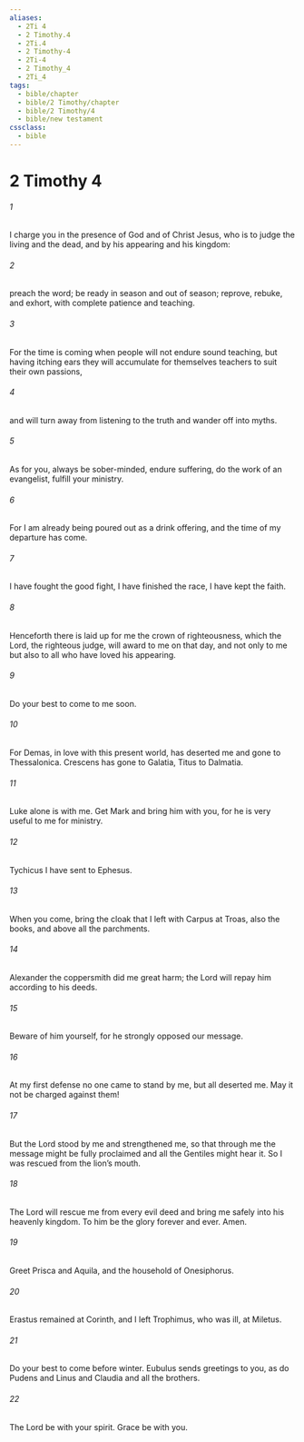 ```yaml
---
aliases:
  - 2Ti 4
  - 2 Timothy.4
  - 2Ti.4
  - 2 Timothy-4
  - 2Ti-4
  - 2 Timothy_4
  - 2Ti_4
tags:
  - bible/chapter
  - bible/2 Timothy/chapter
  - bible/2 Timothy/4
  - bible/new testament
cssclass:
  - bible
---
```


# 2 Timothy 4

###### 1
I charge you in the presence of God and of Christ Jesus, who is to judge the living and the dead, and by his appearing and his kingdom:
###### 2
preach the word; be ready in season and out of season; reprove, rebuke, and exhort, with complete patience and teaching.
###### 3
For the time is coming when people will not endure sound teaching, but having itching ears they will accumulate for themselves teachers to suit their own passions,
###### 4
and will turn away from listening to the truth and wander off into myths.
###### 5
As for you, always be sober-minded, endure suffering, do the work of an evangelist, fulfill your ministry.
###### 6
For I am already being poured out as a drink offering, and the time of my departure has come.
###### 7
I have fought the good fight, I have finished the race, I have kept the faith.
###### 8
Henceforth there is laid up for me the crown of righteousness, which the Lord, the righteous judge, will award to me on that day, and not only to me but also to all who have loved his appearing.
###### 9
Do your best to come to me soon.
###### 10
For Demas, in love with this present world, has deserted me and gone to Thessalonica. Crescens has gone to Galatia,  Titus to Dalmatia.
###### 11
Luke alone is with me. Get Mark and bring him with you, for he is very useful to me for ministry.
###### 12
Tychicus I have sent to Ephesus.
###### 13
When you come, bring the cloak that I left with Carpus at Troas, also the books, and above all the parchments.
###### 14
Alexander the coppersmith did me great harm; the Lord will repay him according to his deeds.
###### 15
Beware of him yourself, for he strongly opposed our message.
###### 16
At my first defense no one came to stand by me, but all deserted me. May it not be charged against them!
###### 17
But the Lord stood by me and strengthened me, so that through me the message might be fully proclaimed and all the Gentiles might hear it. So I was rescued from the lion’s mouth.
###### 18
The Lord will rescue me from every evil deed and bring me safely into his heavenly kingdom. To him be the glory forever and ever. Amen.
###### 19
Greet Prisca and Aquila, and the household of Onesiphorus.
###### 20
Erastus remained at Corinth, and I left Trophimus, who was ill, at Miletus.
###### 21
Do your best to come before winter. Eubulus sends greetings to you, as do Pudens and Linus and Claudia and all the brothers.
###### 22
The Lord be with your spirit. Grace be with you.


